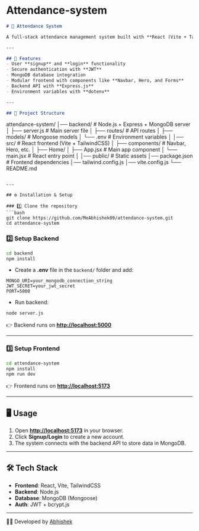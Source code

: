 # Attendance-system

```markdown
# 📌 Attendance System  

A full-stack attendance management system built with **React (Vite + TailwindCSS)** for the frontend and **Node.js + Express + MongoDB** for the backend.  

---

## 🚀 Features  
- User **signup** and **login** functionality  
- Secure authentication with **JWT**  
- MongoDB database integration  
- Modular frontend with components like **Navbar, Hero, and Forms**  
- Backend API with **Express.js**  
- Environment variables with **dotenv**  

---

## 📂 Project Structure  
```

attendance-system/
│── backend/        # Node.js + Express + MongoDB server
│   ├── server.js   # Main server file
│   ├── routes/     # API routes
│   ├── models/     # Mongoose models
│   └── .env        # Environment variables
│
│── src/            # React frontend (Vite + TailwindCSS)
│   ├── components/ # Navbar, Hero, etc.
│   ├── Home/
│   ├── App.jsx     # Main app component
│   └── main.jsx    # React entry point
│
│── public/         # Static assets
│── package.json    # Frontend dependencies
│── tailwind.config.js
│── vite.config.js
└── README.md

````

---

## ⚙️ Installation & Setup  

### 1️⃣ Clone the repository  
```bash
git clone https://github.com/MeAbhishek09/attendance-system.git
cd attendance-system
````

### 2️⃣ Setup Backend

```bash
cd backend
npm install
```

* Create a **.env** file in the `backend/` folder and add:

```
MONGO_URI=your_mongodb_connection_string
JWT_SECRET=your_jwt_secret
PORT=5000
```

* Run backend:

```bash
node server.js
```

👉 Backend runs on **[http://localhost:5000](http://localhost:5000)**

---

### 3️⃣ Setup Frontend

```bash
cd attendance-system
npm install
npm run dev
```

👉 Frontend runs on **[http://localhost:5173](http://localhost:5173)**

---

## 🖥️ Usage

1. Open **[http://localhost:5173](http://localhost:5173)** in your browser.
2. Click **Signup/Login** to create a new account.
3. The system connects with the backend API to store data in MongoDB.

---

## 🛠️ Tech Stack

* **Frontend**: React, Vite, TailwindCSS
* **Backend**: Node.js
* **Database**: MongoDB (Mongoose)
* **Auth**: JWT + bcrypt.js

---

👨‍💻 Developed by [Abhishek](https://github.com/MeAbhishek09)

```

